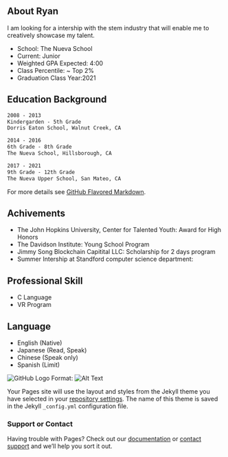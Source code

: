 ## About Ryan

I am looking for a intership with the stem industry that will enable me to creatively showcase my talent. 

- School: The Nueva School
- Current: Junior
- Weighted GPA Expected: 4:00
- Class Percentile: ~ Top 2%
- Graduation Class Year:2021


## Education Background
```markdown
2008 - 2013
Kindergarden - 5th Grade
Dorris Eaton School, Walnut Creek, CA

2014 - 2016
6th Grade - 8th Grade
The Nueva School, Hillsborough, CA

2017 - 2021
9th Grade - 12th Grade
The Nueva Upper School, San Mateo, CA
```

For more details see [GitHub Flavored Markdown](https://guides.github.com/features/mastering-markdown/).

## Achivements
- The John Hopkins University, Center for Talented Youth: Award for High Honors
- The Davidson Institute: Young School Program
- Jimmy Song Blockchain Capitital LLC: Scholarship for 2 days program
- Summer Intership at Standford computer science department: 


## Professional Skill
- C Language
- VR Program

## Language
- English (Native)
- Japanese (Read, Speak)
- Chinese (Speak only)
- Spanish (Limit)

![GitHub Logo](/images/RyanCheng.jpg)
Format: ![Alt Text](url)

Your Pages site will use the layout and styles from the Jekyll theme you have selected in your [repository settings](https://github.com/justteresa/helloryan/settings). The name of this theme is saved in the Jekyll `_config.yml` configuration file.

### Support or Contact

Having trouble with Pages? Check out our [documentation](https://help.github.com/categories/github-pages-basics/) or [contact support](https://github.com/contact) and we’ll help you sort it out.
